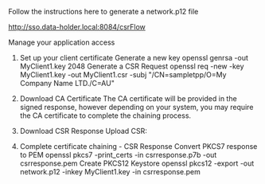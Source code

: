 Follow the instructions here to generate a network.p12 file

http://sso.data-holder.local:8084/csrFlow

Manage your application access
 

1. Set up your client certificate
Generate a new key
openssl genrsa -out MyClient1.key 2048
Generate a CSR Request
openssl req -new -key MyClient1.key -out MyClient1.csr -subj "/CN=sampletpp/O=My Company Name LTD./C=AU"
2. Download CA Certificate
The CA certificate will be provided in the signed response, however depending on your system, you may require the CA certificate to complete the chaining process.


 

3. Download CSR Response
Upload CSR: 


 

4. Complete certificate chaining - CSR Response
Convert PKCS7 response to PEM
openssl pkcs7 -print_certs -in csrresponse.p7b -out csrresponse.pem
Create PKCS12 Keystore
openssl pkcs12 -export -out network.p12 -inkey MyClient1.key -in csrresponse.pem

